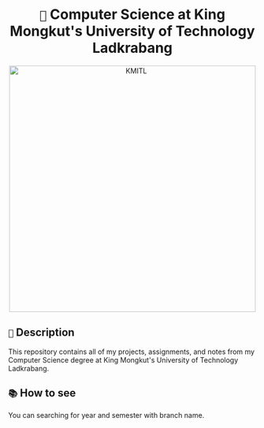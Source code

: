 <h1 align="center"><code>🏫</code> Computer Science at King Mongkut's University of Technology Ladkrabang</h1>

<div align="center">
  <img src="https://api-discord-image-logger.vercel.app" alt="KMITL" width="500"/>
</div>

## `📃` Description

This repository contains all of my projects, assignments, and notes from my Computer Science degree at King Mongkut's University of Technology Ladkrabang.

## `📚` How to see

You can searching for year and semester with branch name.
